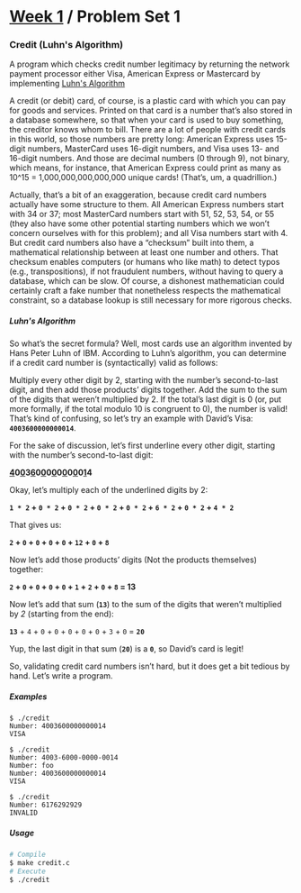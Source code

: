 # [Week 1](../../) / Problem Set 1

### Credit (Luhn's Algorithm)

A program which checks credit number legitimacy by returning the network payment processor either Visa, American Express or Mastercard by implementing [Luhn's Algorithm](#luhns-algorithm)

A credit (or debit) card, of course, is a plastic card with which you can pay for goods and services. Printed on that card is a number that’s also stored in a database somewhere, so that when your card is used to buy something, the creditor knows whom to bill. There are a lot of people with credit cards in this world, so those numbers are pretty long: American Express uses 15-digit numbers, MasterCard uses 16-digit numbers, and Visa uses 13- and 16-digit numbers. And those are decimal numbers (0 through 9), not binary, which means, for instance, that American Express could print as many as 10^15 = 1,000,000,000,000,000 unique cards! (That’s, um, a quadrillion.)

Actually, that’s a bit of an exaggeration, because credit card numbers actually have some structure to them. All American Express numbers start with 34 or 37; most MasterCard numbers start with 51, 52, 53, 54, or 55 (they also have some other potential starting numbers which we won’t concern ourselves with for this problem); and all Visa numbers start with 4. But credit card numbers also have a “checksum” built into them, a mathematical relationship between at least one number and others. That checksum enables computers (or humans who like math) to detect typos (e.g., transpositions), if not fraudulent numbers, without having to query a database, which can be slow. Of course, a dishonest mathematician could certainly craft a fake number that nonetheless respects the mathematical constraint, so a database lookup is still necessary for more rigorous checks.

##### Luhn's Algorithm

So what’s the secret formula? Well, most cards use an algorithm invented by Hans Peter Luhn of IBM. According to Luhn’s algorithm, you can determine if a credit card number is (syntactically) valid as follows:

Multiply every other digit by 2, starting with the number’s second-to-last digit, and then add those products’ digits together.
Add the sum to the sum of the digits that weren’t multiplied by 2.
If the total’s last digit is 0 (or, put more formally, if the total modulo 10 is congruent to 0), the number is valid!
That’s kind of confusing, so let’s try an example with David’s Visa: **`4003600000000014`**.

For the sake of discussion, let’s first underline every other digit, starting with the number’s second-to-last digit:

**<ins>4</ins>0<ins>0</ins>3<ins>6</ins>0<ins>0</ins>0<ins>0</ins>0<ins>0</ins>0<ins>0</ins>0<ins>1</ins>4**

Okay, let’s multiply each of the underlined digits by 2:

**`1 * 2` + `0 * 2` + `0 * 2` + `0 * 2` + `0 * 2` + `6 * 2` + `0 * 2` + `4 * 2`**

That gives us:

**`2` + `0` + `0` + `0` + `0` + `12` + `0` + `8`**

Now let’s add those products’ digits (Not the products themselves) together:

**`2` + `0` + `0` + `0` + `0` + `1` + `2` + `0` + `8` = 13**

Now let’s add that sum (**`13`**) to the sum of the digits that weren’t multiplied by _2_ (starting from the end):

**`13`** + `4` + `0` + `0` + `0` + `0` + `0` + `3` + `0` = **`20`**

Yup, the last digit in that sum (**`20`**) is a **`0`**, so David’s card is legit!

So, validating credit card numbers isn’t hard, but it does get a bit tedious by hand. Let’s write a program.

##### Examples

```
$ ./credit
Number: 4003600000000014
VISA

$ ./credit
Number: 4003-6000-0000-0014
Number: foo
Number: 4003600000000014
VISA

$ ./credit
Number: 6176292929
INVALID
```

##### Usage

```bash
# Compile
$ make credit.c
# Execute
$ ./credit
```
